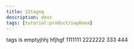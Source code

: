 ```yaml
---
title: 22tagsq
description: desc
tags: [tutorial:product/sapHana]
---
```

tags is emptyjhhj
hfjhgf
1111111
2222222
333
444
